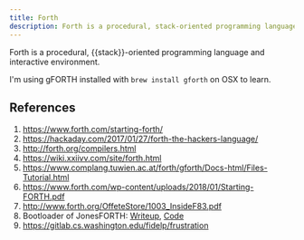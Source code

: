```yaml
---
title: Forth
description: Forth is a procedural, stack-oriented programming language and interactive environment.
---
```


Forth is a procedural, {{stack}}-oriented programming language and interactive environment.

I'm using gFORTH installed with `brew install gforth` on OSX to learn.

## References

1. https://www.forth.com/starting-forth/
1. https://hackaday.com/2017/01/27/forth-the-hackers-language/
1. http://forth.org/compilers.html
1. https://wiki.xxiivv.com/site/forth.html
1. https://www.complang.tuwien.ac.at/forth/gforth/Docs-html/Files-Tutorial.html
1. https://www.forth.com/wp-content/uploads/2018/01/Starting-FORTH.pdf
1. http://www.forth.org/OffeteStore/1003_InsideF83.pdf
1. Bootloader of JonesFORTH: [Writeup](https://rwmj.wordpress.com/2010/08/07/jonesforth-git-repository/), [Code](https://github.com/nornagon/jonesforth/blob/master/jonesforth.S)
1. https://gitlab.cs.washington.edu/fidelp/frustration
